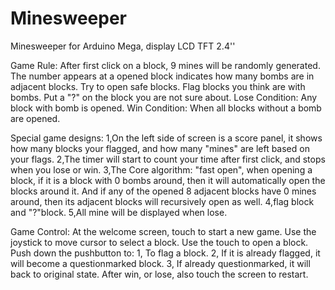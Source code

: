 # Minesweeper
Minesweeper for Arduino Mega, display LCD TFT 2.4''

Game Rule:
	After first click on a block, 9 mines will be randomly generated.
	The number appears at a opened block indicates how many bombs
	are in adjacent blocks. Try to open safe blocks. Flag blocks you think
	are with bombs. Put a "?" on the block you are not sure about.
	Lose Condition: Any block with bomb is opened.
	Win Condition: When all blocks without a bomb are opened.

Special game designs:
	1,On the left side of screen is a score panel, it shows how many blocks your
	flagged, and how many "mines" are left based on your flags.
	2,The timer will start to count your time after first click, and stops
	when you lose or win.
	3,The Core algorithm: "fast open", when opening a block, if it is a block
	with 0 bombs around, then it will automatically open the blocks around it.
	And if any of the opened 8 adjacent blocks have 0 mines around, then its
	adjacent blocks will recursively open as well.
	4,flag block and "?"block.
	5,All mine will be displayed when lose.

Game Control:
	At the welcome screen, touch to start a new game.
	Use the joystick to move cursor to select a block.
	Use the touch to open a block.
	Push down the pushbutton to:
	1, To flag a block.
	2, If it is already flagged, it will become a questionmarked block.
	3, If already questionmarked, it will back to original state.
	After win, or lose, also touch the screen to restart.
